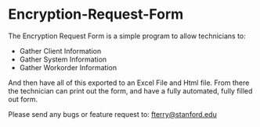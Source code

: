 Encryption-Request-Form
=======================

The Encryption Request Form is a simple program to allow technicians to:

- Gather Client Information
- Gather System Information
- Gather Workorder Information

And then have all of this exported to an Excel File and Html file. From there the technician can print out the form,
and have a fully automated, fully filled out form.


Please send any bugs or feature request to:
fterry@stanford.edu
